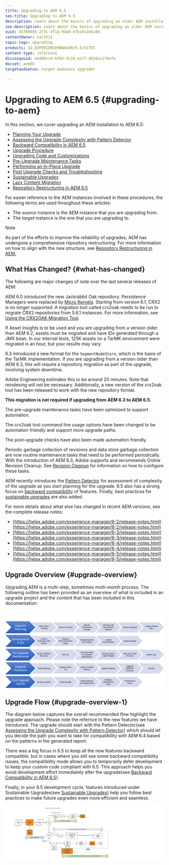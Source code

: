 ```yaml
---
title: Upgrading to AEM 6.5
seo-title: Upgrading to AEM 6.5
description: Learn about the basics of upgrading an older AEM installation to AEM 6.5.
seo-description: Learn about the basics of upgrading an older AEM installation to AEM 6.5.
uuid: 45368056-273c-4f1a-9da6-e7ba5c2bbc0d
contentOwner: sarchiz
topic-tags: upgrading
products: SG_EXPERIENCEMANAGER/6.5/SITES
content-type: reference
discoiquuid: ebd99cc4-8762-4c28-a177-d62dac276afe
docset: aem65
targetaudience: target-audience upgrader

---
```


# Upgrading to AEM 6.5 {#upgrading-to-aem}

In this section, we cover upgrading an AEM installation to AEM 6.5:

* [Planning Your Upgrade](/help/sites-deploying/upgrade-planning.md)
* [Assessing the Upgrade Complexity with Pattern Detector](/help/sites-deploying/pattern-detector.md)
* [Backward Compatibility in AEM 6.5](/help/sites-deploying/backward-compatibility.md)
* [Upgrade Procedure](/help/sites-deploying/upgrade-procedure.md)
* [Upgrading Code and Customizations](/help/sites-deploying/upgrading-code-and-customizations.md)
* [Pre-Upgrade Maintenance Tasks](/help/sites-deploying/pre-upgrade-maintenance-tasks.md)
* [Performing an In-Place Upgrade](/help/sites-deploying/in-place-upgrade.md)
* [Post Upgrade Checks and Troubleshooting](/help/sites-deploying/post-upgrade-checks-and-troubleshooting.md)
* [Sustainable Upgrades](/help/sites-deploying/sustainable-upgrades.md)
* [Lazy Content Migration](/help/sites-deploying/lazy-content-migration.md)
* [Repository Restructuring in AEM 6.5](/help/sites-deploying/repository-restructuring.md)

For easier reference to the AEM instances involved in these procedures, the following terms are used throughout these articles:

* The *source* instance is the AEM instance that you are upgrading from.
* The *target* instance is the one that you are upgrading to.

>[!NOTE]
>
>As part of the efforts to improve the reliability of upgrades, AEM has undergone a comprehensive repository restructuring. For more information on how to align with the new structure, see [Repository Restructuring in AEM.](/help/sites-deploying/repository-restructuring.md)

## What Has Changed? {#what-has-changed}

The following are major changes of note over the last several releases of AEM:

AEM 6.0 introduced the new Jackrabbit Oak repository. Persistence Managers were replaced by [Micro Kernels](/help/sites-deploying/platform.md#contentbody_title_4). Starting from version 6.1, CRX2 is no longer supported. A migration tool called crx2oak needs to be run to migrate CRX2 repositories from 5.6.1 instances. For more information, see [Using the CRX2OAK Migration Tool](/help/sites-deploying/using-crx2oak.md).

If Asset Insights is to be used and you are upgrading from a version older than AEM 6.2, assets must be migrated and have IDs generated through a JMX bean. In our internal tests, 125K assets on a TarMK environment were migrated in an hour, but your results may vary.

6.3 introduced a new format for the `SegmentNodeStore`, which is the basis of the TarMK implementation. If you are upgrading from a version older than AEM 6.3, this will require a repository migration as part of the upgrade, involving system downtime.

Adobe Engineering estimates this to be around 20 minutes. Note that reindexing will not be necessary. Additionally, a new version of the crx2oak tool has been released to work with the new repository format.

**This migration is not required if upgrading from AEM 6.3 to AEM 6.5.**

The pre-upgrade maintenance tasks have been optimized to support automation.

The crx2oak tool command line usage options have been changed to be automation friendly and support more upgrade paths.

The post-upgrade checks have also been made automation friendly.

Periodic garbage collection of revisions and data store garbage collection are now routine maintenance tasks that need to be performed periodically. With the introduction of AEM 6.3, Adobe supports and recommends Online Revision Cleanup. See [Revision Cleanup](/help/sites-deploying/revision-cleanup.md) for information on how to configure these tasks.

AEM recently introduces the [Pattern Detector](/help/sites-deploying/pattern-detector.md) for assessment of complexity of the upgrade as you start planning for the upgrade. 6.5 also has a strong focus on [backward compatibility](/help/sites-deploying/backward-compatibility.md) of features. Finally, best practices for [sustainable upgrades](/help/sites-deploying/sustainable-upgrades.md) are also added.

For more details about what else has changed in recent AEM versions, see the complete release notes:

* [https://helpx.adobe.com/experience-manager/6-2/release-notes.html](https://helpx.adobe.com/experience-manager/6-2/release-notes.html)
* [https://helpx.adobe.com/experience-manager/6-3/release-notes.html](https://helpx.adobe.com/experience-manager/6-3/release-notes.html)
* [https://helpx.adobe.com/experience-manager/6-4/release-notes.html](https://helpx.adobe.com/experience-manager/6-4/release-notes.html)
* [https://helpx.adobe.com/experience-manager/6-5/release-notes.html](https://helpx.adobe.com/experience-manager/6-5/release-notes.html)

## Upgrade Overview {#upgrade-overview}

Upgrading AEM is a multi-step, sometimes multi-month process. The following outline has been provided as an overview of what is included in an upgrade project and the content that has been included in this documentation:

![screen_shot_2018-03-30at80708am](assets/screen_shot_2018-03-30at80708am.png)

## Upgrade Flow {#upgrade-overview-1}

The diagram below captures the overall recommended flow highlight the upgrade approach. Please note the refernce to the new features we have introduced. The upgrade should start with the Pattern Detector(see [Assessing the Upgrade Complexity with Pattern Detector](/help/sites-deploying/pattern-detector.md)) which should let you decide the path you want to take for compatibility with AEM 6.4 based on the patterns in the generated report.

There was a big focus in 6.5 to keep all the new features backward compatible, but in cases where you still see some backward compatibility issues, the compatibility mode allows you to temporarily defer development to keep your custom code compliant with 6.5. This approach helps you avoid development effort immediately after the upgrade(see [Backward Compatibility in AEM 6.5](/help/sites-deploying/backward-compatibility.md)).

Finally, in your 6.5 development cycle, features introduced under Sustainable Upgrades(see [Sustainable Upgrades](/help/sites-deploying/sustainable-upgrades.md)) help you follow best practices to make future upgrades even more efficient and seamless.

![6_4_upgrade_overviewflowchart-newpage3](assets/6_4_upgrade_overviewflowchart-newpage3.png)

